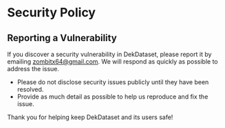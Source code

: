 # Security Policy

## Reporting a Vulnerability

If you discover a security vulnerability in DekDataset, please report it by emailing <zombitx64@gmail.com>. We will respond as quickly as possible to address the issue.

- Please do not disclose security issues publicly until they have been resolved.
- Provide as much detail as possible to help us reproduce and fix the issue.

Thank you for helping keep DekDataset and its users safe!
